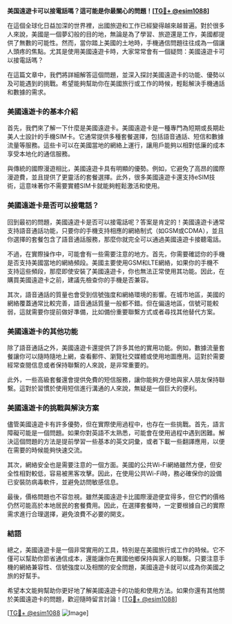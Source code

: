 **美国遠遊卡可以接電話嗎？這可能是你最關心的問題！[[TG💪+ @esim1088](https://t.me/s/esim1088)]**

在這個全球化日益加深的世界裡，出國旅遊和工作已經變得越來越普遍。對於很多人來說，美國是一個夢幻般的目的地，無論是為了學習、旅遊還是工作，美國都提供了無數的可能性。然而，當你踏上美國的土地時，手機通信問題往往成為一個讓人頭疼的焦點。尤其是使用美國遠遊卡時，大家常常會有一個疑問：美國遠遊卡可以接電話嗎？

在這篇文章中，我們將詳細解答這個問題，並深入探討美國遠遊卡的功能、優勢以及可能遇到的挑戰。希望能夠幫助你在美國旅行或工作的時候，輕鬆解決手機通話和數據的需求。

### 美國遠遊卡的基本介紹

首先，我們來了解一下什麼是美國遠遊卡。美國遠遊卡是一種專門為短期或長期赴美人士設計的手機SIM卡。它通常提供多種套餐選擇，包括語音通話、短信和數據流量等服務。這些卡可以在美國當地的網絡上運行，讓用戶能夠以相對低廉的成本享受本地化的通信服務。

與傳統的國際漫遊相比，美國遠遊卡具有明顯的優勢。例如，它避免了高昂的國際漫遊費，並且提供了更靈活的套餐選擇。此外，很多美國遠遊卡還支持eSIM技術，這意味著你不需要實體SIM卡就能夠輕鬆激活和使用。

### 美國遠遊卡是否可以接電話？

回到最初的問題，美國遠遊卡是否可以接電話呢？答案是肯定的！美國遠遊卡通常支持語音通話功能，只要你的手機支持相應的網絡制式（如GSM或CDMA），並且你選擇的套餐包含了語音通話服務，那麼你就完全可以通過美國遠遊卡接聽電話。

不過，在實際操作中，可能會有一些需要注意的地方。首先，你需要確認你的手機是否支持美國當地的網絡頻段。美國主要使用GSM和LTE網絡，如果你的手機不支持這些頻段，那麼即使安裝了美國遠遊卡，你也無法正常使用其功能。因此，在購買美國遠遊卡之前，建議先檢查你的手機是否兼容。

其次，語音通話的質量也會受到信號強度和網絡環境的影響。在城市地區，美國的網絡覆蓋通常比較完善，語音通話質量一般都不錯。但在偏遠地區，信號可能較弱，這就需要你提前做好準備，比如備份重要聯繫方式或者尋找其他替代方案。

### 美國遠遊卡的其他功能

除了語音通話之外，美國遠遊卡還提供了許多其他的實用功能。例如，數據流量套餐讓你可以隨時隨地上網，查看郵件、瀏覽社交媒體或使用地圖應用。這對於需要經常查閱信息或者保持聯繫的人來說，是非常重要的。

此外，一些高級套餐還會提供免費的短信服務，讓你能夠方便地與家人朋友保持聯繫。這對於習慣於使用短信進行溝通的人來說，無疑是一個巨大的便利。

### 美國遠遊卡的挑戰與解決方案

儘管美國遠遊卡有許多優勢，但在實際使用過程中，也存在一些挑戰。首先，語言障礙可能是一個問題。如果你對英語不太熟悉，可能會在使用過程中遇到困難。解決這個問題的方法是提前學習一些基本的英文詞彙，或者下載一些翻譯應用，以便在需要的時候能夠快速交流。

其次，網絡安全也是需要注意的一個方面。美國的公共Wi-Fi網絡雖然方便，但安全性相對較低，容易被黑客攻擊。因此，在使用公共Wi-Fi時，務必確保你的設備已安裝防病毒軟件，並避免訪問敏感信息。

最後，價格問題也不容忽視。雖然美國遠遊卡比國際漫遊便宜得多，但它們的價格仍然可能高於本地居民的套餐費用。因此，在選擇套餐時，一定要根據自己的實際需求進行合理選擇，避免浪費不必要的開支。

### 結語

總之，美國遠遊卡是一個非常實用的工具，特別是在美國旅行或工作的時候。它不僅可以幫助你節省通信成本，還能讓你在異國他鄉保持與家人的聯繫。只要注意手機的網絡兼容性、信號強度以及相關的安全問題，美國遠遊卡就可以成為你美國之旅的好幫手。

希望本文能夠幫助你更好地了解美國遠遊卡的功能和使用方法。如果你還有其他關於美國遠遊卡的問題，歡迎隨時留言討論！[[TG💪+ @esim1088](https://t.me/s/esim1088)] 

[[TG💪+ @esim1088](https://t.me/s/esim1088) ![Image](https://i.postimg.cc/4NQfJmqS/Snipaste-2025-05-13-00-14-12.png)]